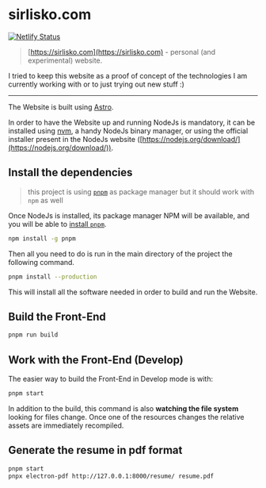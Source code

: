 # sirlisko.com

[![Netlify Status](https://api.netlify.com/api/v1/badges/fd6aac84-e915-4db6-aaf1-eb996620da79/deploy-status)](https://app.netlify.com/sites/sirlisko/deploys)

> [https://sirlisko.com](https://sirlisko.com) - personal (and experimental) website.

I tried to keep this website as a proof of concept of the technologies I am currently working with or to just trying out new stuff :)

---

The Website is built using [Astro](https://astro.build/).

In order to have the Website up and running NodeJs is mandatory, it can be installed using [nvm](https://github.com/nvm-sh/nvm), a handy NodeJs binary manager, or using the official installer present in the NodeJs website ([https://nodejs.org/download/](https://nodejs.org/download/)).

## Install the dependencies

> this project is using [`pnpm`](https://pnpm.io/) as package manager but it should work with `npm` as well

Once NodeJs is installed, its package manager NPM will be available, and you will be able to [install `pnpm`](https://pnpm.io/installation).

```bash
npm install -g pnpm
```

Then all you need to do is run in the main directory of the project the following command.

```bash
pnpm install --production
```

This will install all the software needed in order to build and run the Website.

## Build the Front-End

```bash
pnpm run build
```

## Work with the Front-End (Develop)

The easier way to build the Front-End in Develop mode is with:

```bash
pnpm start
```

In addition to the build, this command is also **watching the file system** looking for files change. Once one of the resources changes the relative assets are immediately recompiled.

## Generate the resume in pdf format

```bash
pnpm start
pnpx electron-pdf http://127.0.0.1:8000/resume/ resume.pdf
```
